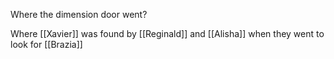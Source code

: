Where the dimension door went?

Where [[Xavier]] was found by [[Reginald]] and [[Alisha]] when they went to look for [[Brazia]]
